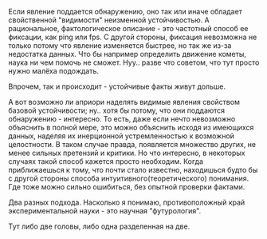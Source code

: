 Если явление поддается обнаружению, оно так или иначе обладает свойственной "видимости" неизменной устойчивостью. А рациональное, фактологическое описание - это частотный способ ее фиксации, как ping или fps. С другой стороны, фиксация невозможна не только потому что явление изменяется быстрее, но так же из-за недостатка данных. Что бы например определить движение кометы, наука ни чем помочь не сможет. Нуу.. разве что советом, что тут просто нужно малёха подождать.

Впрочем, так и происходит - устойчивые факты живут дольше.

А вот возможно ли априори наделять видимые явления свойством базовой устойчивости; ну.. хотя бы потому, что они поддаются обнаружению - интересно. То есть, даже если нечто невозможно объяснить в полной мере, это можно объяснить исходя из имеющихся данных, наделяя их инерционной устремленностью к возможной целостности. В таком случае правда, появляется множество других, не менее сильных претензий и критики. Но что интересно, в некоторых случаях такой способ кажется просто необходим. Когда приближаешься к тому, что почти стало известно, находишься будто бы с другой стороны способа интуитивного(теоретического) понимания.  Где тоже можно сильно ошибиться, без опытной проверки фактами.

Два разных подхода. Насколько я понимаю, противоположный край экспериментальной науки - это научная "футурология".

Тут либо две головы, либо одна разделенная на две.